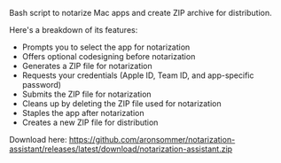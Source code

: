 Bash script to notarize Mac apps and create ZIP archive for distribution.

Here's a breakdown of its features:

- Prompts you to select the app for notarization
- Offers optional codesigning before notarization
- Generates a ZIP file for notarization
- Requests your credentials (Apple ID, Team ID, and app-specific password)
- Submits the ZIP file for notarization
- Cleans up by deleting the ZIP file used for notarization
- Staples the app after notarization
- Creates a new ZIP file for distribution

Download here: https://github.com/aronsommer/notarization-assistant/releases/latest/download/notarization-assistant.zip

